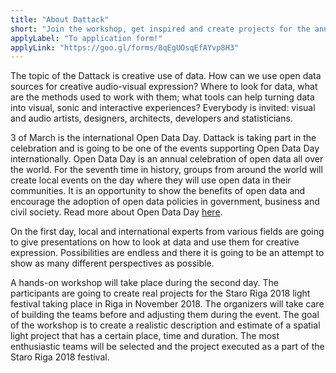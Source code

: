 ```yaml
---
title: "About Dattack"
short: "Join the workshop, get inspired and create projects for the annual light festival Staro Riga that takes place in Riga, Latvia during one of the darkest months of the year – November!"
applyLabel: "To application form!"
applyLink: "https://goo.gl/forms/8qEgUOsqEfAYvp8H3"
---
```


The topic of the Dattack is creative use of data. How can we use open data sources for creative audio-visual expression? Where to look for data, what are the methods used to work with them; what tools can help turning data into visual, sonic and interactive experiences? Everybody is invited: visual and audio artists, designers, architects, developers and statisticians. 

3 of March is the international Open Data Day. Dattack is taking part in the celebration and is going to be one of the events supporting Open Data Day internationally. Open Data Day is an annual celebration of open data all over the world. For the seventh time in history, groups from around the world will create local events on the day where they will use open data in their communities. It is an opportunity to show the benefits of open data and encourage the adoption of open data policies in government, business and civil society. Read more about Open Data Day [here](http://opendataday.org).

On the first day, local and international experts from various fields are going to give presentations on how to look at data and use them for creative expression. Possibilities are endless and there it is going to be an attempt to show as many different perspectives as possible.

A hands-on workshop will take place during the second day. The participants are going to create real projects for the Staro Riga 2018 light festival taking place in Riga in November 2018. The organizers will take care of building the teams before and adjusting them during the event. The goal of the workshop is to create a realistic description and estimate of a spatial light project that has a certain place, time and duration. The most enthusiastic teams will be selected and the project executed as a part of the Staro Riga 2018 festival.
